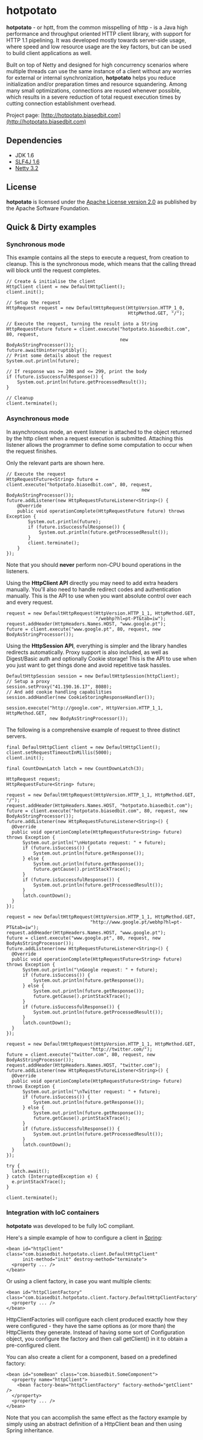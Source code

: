 hotpotato
=========

**hotpotato** - or hptt, from the common misspelling of http - is a Java high performance and throughput oriented HTTP client library, with support for HTTP 1.1 pipelining.
It was developed mostly towards server-side usage, where speed and low resource usage are the key factors, but can be used to build client applications as well.

Built on top of Netty and designed for high concurrency scenarios where multiple threads can use the same instance of a client without any worries for external or internal synchronization, **hotpotato** helps you reduce initialization and/or preparation times and resource squandering.
Among many small optimizations, connections are reused whenever possible, which results in a severe reduction of total request execution times by cutting connection establishment overhead.

Project page: [http://hotpotato.biasedbit.com](http://hotpotato.biasedbit.com)

Dependencies
------------

* JDK 1.6
* [SLF4J 1.6](http://www.slf4j.org/download.html)
* [Netty 3.2](http://jboss.org/netty/downloads.html)

License
-------

**hotpotato** is licensed under the [Apache License version 2.0](http://www.apache.org/licenses/LICENSE-2.0) as published by the Apache Software Foundation.

Quick & Dirty examples
----------------------

### Synchronous mode

This example contains all the steps to execute a request, from creation to cleanup.
This is the synchronous mode, which means that the calling thread will block until the request completes.

    // Create & initialise the client
    HttpClient client = new DefaultHttpClient();
    client.init();

    // Setup the request
    HttpRequest request = new DefaultHttpRequest(HttpVersion.HTTP_1_0,
                                                 HttpMethod.GET, "/");

    // Execute the request, turning the result into a String
    HttpRequestFuture future = client.execute("hotpotato.biasedbit.com", 80, request,
                                              new BodyAsStringProcessor());
    future.awaitUninterruptibly();
    // Print some details about the request
    System.out.println(future);
        
    // If response was >= 200 and <= 299, print the body
    if (future.isSuccessfulResponse()) {
        System.out.println(future.getProcessedResult());
    }

    // Cleanup
    client.terminate();

### Asynchronous mode

In asynchronous mode, an event listener is attached to the object returned by the http client when a request execution is submitted. Attaching this listener allows the programmer to define some computation to occur when the request finishes.

Only the relevant parts are shown here.

    // Execute the request
    HttpRequestFuture<String> future = client.execute("hotpotato.biasedbit.com", 80, request,
                                                      new BodyAsStringProcessor());
    future.addListener(new HttpRequestFutureListener<String>() {
        @Override
        public void operationComplete(HttpRequestFuture future) throws Exception {
            System.out.println(future);
            if (future.isSuccessfulResponse()) {
                System.out.println(future.getProcessedResult());
            }
            client.terminate();
        }
    });

Note that you should **never** perform non-CPU bound operations in the listeners.

Using the **HttpClient API** directly you may need to add extra headers manually.
You'll also need to handle redirect codes and authentication manually.
This is the API to use when you want absolute control over each and every request.

    request = new DefaultHttpRequest(HttpVersion.HTTP_1_1, HttpMethod.GET,
                                     "/webhp?hl=pt-PT&tab=iw");
    request.addHeader(HttpHeaders.Names.HOST, "www.google.pt");
    future = client.execute("www.google.pt", 80, request, new BodyAsStringProcessor());

Using the **HttpSession API**, everything is simpler and the library handles redirects automatically.
Proxy support is also included, as well as Digest/Basic auth and optionally Cookie storage!
This is the API to use when you just want to get things done and avoid repetitive task hassles.

    DefaultHttpSession session = new DefaultHttpSession(httpClient);
    // Setup a proxy
    session.setProxy("41.190.16.17", 8080);
    // And add cookie handling capabilities
    session.addHandler(new CookieStoringResponseHandler());

    session.execute("http://google.com", HttpVersion.HTTP_1_1, HttpMethod.GET,
                    new BodyAsStringProcessor());

The following is a comprehensive example of request to three distinct servers.

    final DefaultHttpClient client = new DefaultHttpClient();
    client.setRequestTimeoutInMillis(5000);
    client.init();

    final CountDownLatch latch = new CountDownLatch(3);

    HttpRequest request;
    HttpRequestFuture<String> future;

    request = new DefaultHttpRequest(HttpVersion.HTTP_1_1, HttpMethod.GET, "/");
    request.addHeader(HttpHeaders.Names.HOST, "hotpotato.biasedbit.com");
    future = client.execute("hotpotato.biasedbit.com", 80, request, new BodyAsStringProcessor());
    future.addListener(new HttpRequestFutureListener<String>() {
      @Override
      public void operationComplete(HttpRequestFuture<String> future) throws Exception {
          System.out.println("\nHotpotato request: " + future);
          if (future.isSuccess()) {
              System.out.println(future.getResponse());
          } else {
              System.out.println(future.getResponse());
              future.getCause().printStackTrace();
          }
          if (future.isSuccessfulResponse()) {
              System.out.println(future.getProcessedResult());
          }
          latch.countDown();
      }
    });

    request = new DefaultHttpRequest(HttpVersion.HTTP_1_1, HttpMethod.GET,
                                   "http://www.google.pt/webhp?hl=pt-PT&tab=iw");
    request.addHeader(HttpHeaders.Names.HOST, "www.google.pt");
    future = client.execute("www.google.pt", 80, request, new BodyAsStringProcessor());
    future.addListener(new HttpRequestFutureListener<String>() {
      @Override
      public void operationComplete(HttpRequestFuture<String> future) throws Exception {
          System.out.println("\nGoogle request: " + future);
          if (future.isSuccess()) {
              System.out.println(future.getResponse());
          } else {
              System.out.println(future.getResponse());
              future.getCause().printStackTrace();
          }
          if (future.isSuccessfulResponse()) {
              System.out.println(future.getProcessedResult());
          }
          latch.countDown();
      }
    });

    request = new DefaultHttpRequest(HttpVersion.HTTP_1_1, HttpMethod.GET,
                                   "http://twitter.com/");
    future = client.execute("twitter.com", 80, request, new BodyAsStringProcessor());
    request.addHeader(HttpHeaders.Names.HOST, "twitter.com");
    future.addListener(new HttpRequestFutureListener<String>() {
      @Override
      public void operationComplete(HttpRequestFuture<String> future) throws Exception {
          System.out.println("\nTwitter request: " + future);
          if (future.isSuccess()) {
              System.out.println(future.getResponse());
          } else {
              System.out.println(future.getResponse());
              future.getCause().printStackTrace();
          }
          if (future.isSuccessfulResponse()) {
              System.out.println(future.getProcessedResult());
          }
          latch.countDown();
      }
    });

    try {
      latch.await();
    } catch (InterruptedException e) {
      e.printStackTrace();
    }

    client.terminate();

### Integration with IoC containers

**hotpotato** was developed to be fully IoC compliant.

Here's a simple example of how to configure a client in [Spring](http://www.springsource.org/):

    <bean id="httpClient" class="com.biasedbit.hotpotato.client.DefaultHttpClient"
          init-method="init" destroy-method="terminate">
      <property ... />
    </bean>

Or using a client factory, in case you want multiple clients:

    <bean id="httpClientFactory" class="com.biasedbit.hotpotato.client.factory.DefaultHttpClientFactory">
      <property ... />
    </bean>

HttpClientFactories will configure each client produced exactly how they were configured - they have the same options as (or more than) the HttpClients they generate.
Instead of having some sort of Configuration object, you configure the factory and then call getClient() in it to obtain a pre-configured client.

You can also create a client for a component, based on a predefined factory:

    <bean id="someBean" class="com.biasedbit.SomeComponent">
      <property name="httpClient">
        <bean factory-bean="httpClientFactory" factory-method="getClient" />
      </property>
      <property ... />
    </bean>

Note that you can accomplish the same effect as the factory example by simply using an abstract definition of a HttpClient bean and then using Spring inheritance.